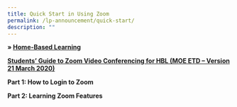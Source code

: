 ```yaml
---
title: Quick Start in Using Zoom
permalink: /lp-announcement/quick-start/
description: ""
---
```

<p><strong>&raquo;&nbsp;<a href="/lp-announcement/home-based-learning/">Home-Based Learning</a></strong></p>

<p><strong><a href="/files/Students-Guide-to-Zoom-Video-Conferencing-for-HBL-MOE-ETD-Version-21-March-2020.pdf" target="_blank" rel="noopener">Students&rsquo; Guide to Zoom Video Conferencing for HBL (MOE ETD &ndash; Version 21 March 2020)</a></strong></p>

<p><strong>Part 1: How to Login to Zoom</strong></p>
<p><strong>Part 2: Learning Zoom Features</strong></p>